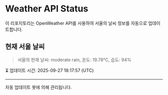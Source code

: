 
# Weather API Status

이 리포지토리는 OpenWeather API를 사용하여 서울의 날씨 정보를 자동으로 업데이트합니다.

## 현재 서울 날씨
> 서울의 현재 날씨: moderate rain, 온도: 19.78°C, 습도: 94%

⏳ 업데이트 시간: 2025-09-27 18:17:57 (UTC)

---
자동 업데이트 봇에 의해 관리됩니다.
